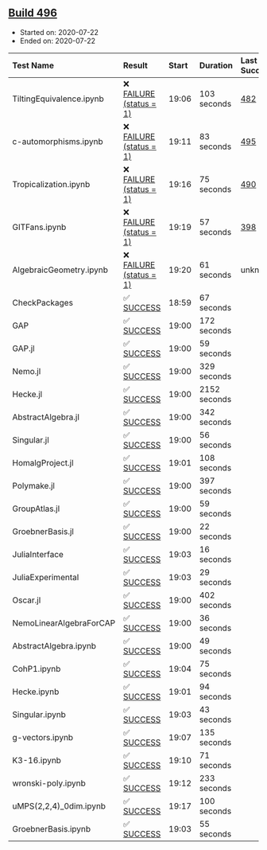 ## [Build 496](https://oscarci.mathematik.uni-kl.de/job/oscar-stable/496/)

* Started on: 2020-07-22
* Ended on: 2020-07-22

| Test Name    | Result | Start | Duration | Last Success | First Failure |
|:-------------|:-------|:------|:---------|:-------------|:--------------|
| TiltingEquivalence.ipynb | ❌ [FAILURE (status = 1)](https://oscarci.mathematik.uni-kl.de/job/oscar-stable/496/artifact/logs/build-496/TiltingEquivalence.ipynb.log) | 19:06 | 103 seconds | [482](https://oscarci.mathematik.uni-kl.de/job/oscar-stable/482/) | [483](https://oscarci.mathematik.uni-kl.de/job/oscar-stable/483/) |
| c-automorphisms.ipynb | ❌ [FAILURE (status = 1)](https://oscarci.mathematik.uni-kl.de/job/oscar-stable/496/artifact/logs/build-496/c-automorphisms.ipynb.log) | 19:11 | 83 seconds | [495](https://oscarci.mathematik.uni-kl.de/job/oscar-stable/495/) | [496](https://oscarci.mathematik.uni-kl.de/job/oscar-stable/496/) |
| Tropicalization.ipynb | ❌ [FAILURE (status = 1)](https://oscarci.mathematik.uni-kl.de/job/oscar-stable/496/artifact/logs/build-496/Tropicalization.ipynb.log) | 19:16 | 75 seconds | [490](https://oscarci.mathematik.uni-kl.de/job/oscar-stable/490/) | [491](https://oscarci.mathematik.uni-kl.de/job/oscar-stable/491/) |
| GITFans.ipynb | ❌ [FAILURE (status = 1)](https://oscarci.mathematik.uni-kl.de/job/oscar-stable/496/artifact/logs/build-496/GITFans.ipynb.log) | 19:19 | 57 seconds | [398](https://oscarci.mathematik.uni-kl.de/job/oscar-stable/398/) | [399](https://oscarci.mathematik.uni-kl.de/job/oscar-stable/399/) |
| AlgebraicGeometry.ipynb | ❌ [FAILURE (status = 1)](https://oscarci.mathematik.uni-kl.de/job/oscar-stable/496/artifact/logs/build-496/AlgebraicGeometry.ipynb.log) | 19:20 | 61 seconds | unknown | unknown |
| CheckPackages | ✅ [SUCCESS](https://oscarci.mathematik.uni-kl.de/job/oscar-stable/496/artifact/logs/build-496/CheckPackages.log) | 18:59 | 67 seconds |  |  |
| GAP | ✅ [SUCCESS](https://oscarci.mathematik.uni-kl.de/job/oscar-stable/496/artifact/logs/build-496/GAP.log) | 19:00 | 172 seconds |  |  |
| GAP.jl | ✅ [SUCCESS](https://oscarci.mathematik.uni-kl.de/job/oscar-stable/496/artifact/logs/build-496/GAP.jl.log) | 19:00 | 59 seconds |  |  |
| Nemo.jl | ✅ [SUCCESS](https://oscarci.mathematik.uni-kl.de/job/oscar-stable/496/artifact/logs/build-496/Nemo.jl.log) | 19:00 | 329 seconds |  |  |
| Hecke.jl | ✅ [SUCCESS](https://oscarci.mathematik.uni-kl.de/job/oscar-stable/496/artifact/logs/build-496/Hecke.jl.log) | 19:00 | 2152 seconds |  |  |
| AbstractAlgebra.jl | ✅ [SUCCESS](https://oscarci.mathematik.uni-kl.de/job/oscar-stable/496/artifact/logs/build-496/AbstractAlgebra.jl.log) | 19:00 | 342 seconds |  |  |
| Singular.jl | ✅ [SUCCESS](https://oscarci.mathematik.uni-kl.de/job/oscar-stable/496/artifact/logs/build-496/Singular.jl.log) | 19:00 | 56 seconds |  |  |
| HomalgProject.jl | ✅ [SUCCESS](https://oscarci.mathematik.uni-kl.de/job/oscar-stable/496/artifact/logs/build-496/HomalgProject.jl.log) | 19:01 | 108 seconds |  |  |
| Polymake.jl | ✅ [SUCCESS](https://oscarci.mathematik.uni-kl.de/job/oscar-stable/496/artifact/logs/build-496/Polymake.jl.log) | 19:00 | 397 seconds |  |  |
| GroupAtlas.jl | ✅ [SUCCESS](https://oscarci.mathematik.uni-kl.de/job/oscar-stable/496/artifact/logs/build-496/GroupAtlas.jl.log) | 19:00 | 59 seconds |  |  |
| GroebnerBasis.jl | ✅ [SUCCESS](https://oscarci.mathematik.uni-kl.de/job/oscar-stable/496/artifact/logs/build-496/GroebnerBasis.jl.log) | 19:00 | 22 seconds |  |  |
| JuliaInterface | ✅ [SUCCESS](https://oscarci.mathematik.uni-kl.de/job/oscar-stable/496/artifact/logs/build-496/JuliaInterface.log) | 19:03 | 16 seconds |  |  |
| JuliaExperimental | ✅ [SUCCESS](https://oscarci.mathematik.uni-kl.de/job/oscar-stable/496/artifact/logs/build-496/JuliaExperimental.log) | 19:03 | 29 seconds |  |  |
| Oscar.jl | ✅ [SUCCESS](https://oscarci.mathematik.uni-kl.de/job/oscar-stable/496/artifact/logs/build-496/Oscar.jl.log) | 19:00 | 402 seconds |  |  |
| NemoLinearAlgebraForCAP | ✅ [SUCCESS](https://oscarci.mathematik.uni-kl.de/job/oscar-stable/496/artifact/logs/build-496/NemoLinearAlgebraForCAP.log) | 19:00 | 36 seconds |  |  |
| AbstractAlgebra.ipynb | ✅ [SUCCESS](https://oscarci.mathematik.uni-kl.de/job/oscar-stable/496/artifact/logs/build-496/AbstractAlgebra.ipynb.log) | 19:00 | 49 seconds |  |  |
| CohP1.ipynb | ✅ [SUCCESS](https://oscarci.mathematik.uni-kl.de/job/oscar-stable/496/artifact/logs/build-496/CohP1.ipynb.log) | 19:04 | 75 seconds |  |  |
| Hecke.ipynb | ✅ [SUCCESS](https://oscarci.mathematik.uni-kl.de/job/oscar-stable/496/artifact/logs/build-496/Hecke.ipynb.log) | 19:01 | 94 seconds |  |  |
| Singular.ipynb | ✅ [SUCCESS](https://oscarci.mathematik.uni-kl.de/job/oscar-stable/496/artifact/logs/build-496/Singular.ipynb.log) | 19:03 | 43 seconds |  |  |
| g-vectors.ipynb | ✅ [SUCCESS](https://oscarci.mathematik.uni-kl.de/job/oscar-stable/496/artifact/logs/build-496/g-vectors.ipynb.log) | 19:07 | 135 seconds |  |  |
| K3-16.ipynb | ✅ [SUCCESS](https://oscarci.mathematik.uni-kl.de/job/oscar-stable/496/artifact/logs/build-496/K3-16.ipynb.log) | 19:10 | 71 seconds |  |  |
| wronski-poly.ipynb | ✅ [SUCCESS](https://oscarci.mathematik.uni-kl.de/job/oscar-stable/496/artifact/logs/build-496/wronski-poly.ipynb.log) | 19:12 | 233 seconds |  |  |
| uMPS(2,2,4)_0dim.ipynb | ✅ [SUCCESS](https://oscarci.mathematik.uni-kl.de/job/oscar-stable/496/artifact/logs/build-496/uMPS-2-2-4-_0dim.ipynb.log) | 19:17 | 100 seconds |  |  |
| GroebnerBasis.ipynb | ✅ [SUCCESS](https://oscarci.mathematik.uni-kl.de/job/oscar-stable/496/artifact/logs/build-496/GroebnerBasis.ipynb.log) | 19:03 | 55 seconds |  |  |
